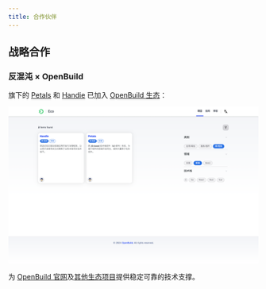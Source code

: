 ```yaml
---
title: 合作伙伴
---
```


## 战略合作

### 反混沌 × OpenBuild

旗下的 [Petals](https://petals-ui.github.io/) 和 [Handie](https://handiejs.github.io/) 已加入 [OpenBuild 生态](https://openbuildxyz.github.io/eco/zh/)：

![OpenBuild 生态项目](./partners/openbuild-eco.png)

为 [OpenBuild 官网](https://openbuild.xyz/)及[其他生态项目](https://openbuildxyz.github.io/eco/zh/projects/)提供稳定可靠的技术支撑。
